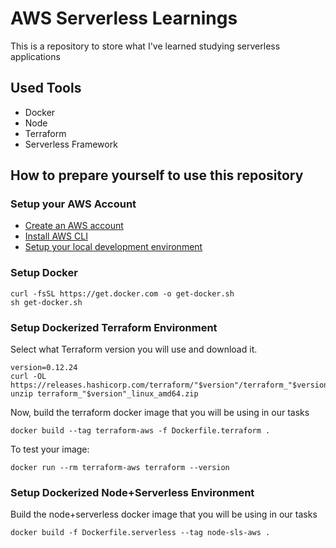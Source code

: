 # AWS Serverless Learnings

This is a repository to store what I've learned studying serverless applications

## Used Tools
- Docker
- Node
- Terraform
- Serverless Framework

## How to prepare yourself to use this repository

### Setup your AWS Account

- [Create an AWS account](https://portal.aws.amazon.com/billing/signup?e=gs&p=gsrc#/start)
- [Install AWS CLI](https://aws.amazon.com/pt/cli/)
- [Setup your local development environment](https://docs.aws.amazon.com/cli/latest/userguide/cli-chap-configure.html)

### Setup Docker

```
curl -fsSL https://get.docker.com -o get-docker.sh
sh get-docker.sh
```

### Setup Dockerized Terraform Environment

Select what Terraform version you will use and download it.

```
version=0.12.24
curl -OL https://releases.hashicorp.com/terraform/"$version"/terraform_"$version"_linux_amd64.zip
unzip terraform_"$version"_linux_amd64.zip
```

Now, build the terraform docker image that you will be using in our tasks

```
docker build --tag terraform-aws -f Dockerfile.terraform .
```

To test your image:

```
docker run --rm terraform-aws terraform --version
```

### Setup Dockerized Node+Serverless Environment

Build the node+serverless docker image that you will be using in our tasks

```
docker build -f Dockerfile.serverless --tag node-sls-aws .
```
